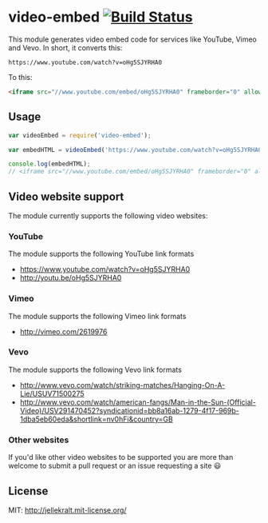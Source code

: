 video-embed [![Build Status](https://travis-ci.org/jellekralt/video-embed.svg?branch=v0.2.0)](https://travis-ci.org/jellekralt/video-embed)
===========

This module generates video embed code for services like YouTube, Vimeo and Vevo.
In short, it converts this:

```
https://www.youtube.com/watch?v=oHg5SJYRHA0
```

To this:

```html
<iframe src="//www.youtube.com/embed/oHg5SJYRHA0" frameborder="0" allowfullscreen></iframe>
```

## Usage
```javascript
var videoEmbed = require('video-embed');

var embedHTML = videoEmbed('https://www.youtube.com/watch?v=oHg5SJYRHA0');

console.log(embedHTML);
// <iframe src="//www.youtube.com/embed/oHg5SJYRHA0" frameborder="0" allowfullscreen></iframe> 
```

## Video website support
The module currently supports the following video websites:

### YouTube
The module supports the following YouTube link formats
* https://www.youtube.com/watch?v=oHg5SJYRHA0
* http://youtu.be/oHg5SJYRHA0

### Vimeo
The module supports the following Vimeo link formats
* http://vimeo.com/2619976

### Vevo
The module supports the following Vevo link formats
* http://www.vevo.com/watch/striking-matches/Hanging-On-A-Lie/USUV71500275
* http://www.vevo.com/watch/american-fangs/Man-in-the-Sun-(Official-Video)/USV291470452?syndicationid=bb8a16ab-1279-4f17-969b-1dba5eb60eda&shortlink=nv0hFi&country=GB

### Other websites
If you'd like other video websites to be supported you are more than welcome to submit a pull request or an issue requesting a site :smiley:

## License
MIT: http://jellekralt.mit-license.org/
